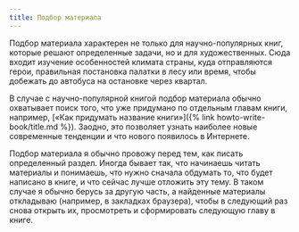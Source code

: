 ```yaml
---
title: Подбор материала
---
```


Подбор материала характерен не только для научно-популярных книг,
которые решают определенные задачи, но и для художественных.  Сюда
входит изучение особенностей климата страны, куда отправляются герои,
правильная постановка палатки в лесу или время, чтобы добежать до
автобуса на остановке через квартал.

В случае с научно-популярной книгой подбор материала обычно охватывает
поиск того, что уже придумано по отдельным главам книги, например,
[«Как придумать название книги»]({% link howto-write-book/title.md
%}).  Заодно, это позволяет узнать наиболее новые современные
тенденции и что нового появилось в Интернете.

Подбор материала я обычно провожу перед тем, как писать определенный
раздел.  Иногда бывает так, что начинаешь читать материалы и
понимаешь, что нужно сначала обдумать то, что будет написано в книге,
и что сейчас лучше отложить эту тему.  В таком случае я обычно берусь
за другую часть, а найденные материалы откладываю (например, в
закладках браузера), чтобы в следующий раз снова открыть их,
просмотреть и сформировать следующую главу в книге.
